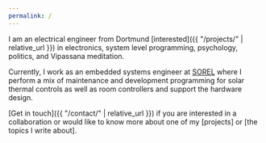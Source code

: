 ```yaml
---
permalink: /
---
```


I am an electrical engineer from Dortmund [interested]({{ "/projects/" | relative_url }}) in electronics, system level programming, psychology, politics, and Vipassana meditation.

Currently, I work as an embedded systems engineer at [SOREL](https://sorel.de/) where I perform a mix of maintenance and development programming for solar thermal controls as well as room controllers and support the hardware design.

[Get in touch]({{ "/contact/" | relative_url }}) if you are interested in a collaboration or would like to know more about one of my [projects] or [the topics I write about].
